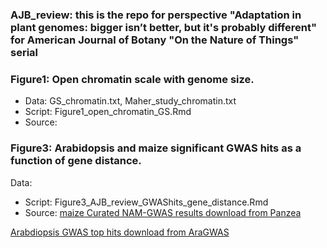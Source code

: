 
### AJB_review: this is the repo for perspective "Adaptation in plant genomes: bigger isn’t better, but it's probably different" for American Journal of Botany "On the Nature of Things" serial


### Figure1: Open chromatin scale with genome size.
* Data: GS_chromatin.txt, Maher_study_chromatin.txt
* Script: Figure1_open_chromatin_GS.Rmd
* Source: 


### Figure3: Arabidopsis and maize significant GWAS hits as a function of gene distance.
Data:
* Script: Figure3_AJB_review_GWAShits_gene_distance.Rmd
* Source: [maize Curated NAM-GWAS results download from Panzea](http://cbsusrv04.tc.cornell.edu/users/panzea/download.aspx?filegroupid=14)

[Arabdiopsis GWAS top hits download from AraGWAS](https://aragwas.1001genomes.org/#/top-associations)
